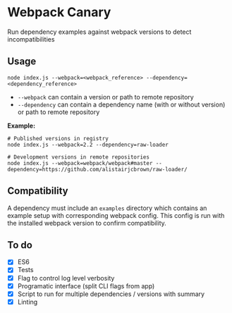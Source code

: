 # Webpack Canary

Run dependency examples against webpack versions to detect incompatibilities

## Usage

```
node index.js --webpack=<webpack_reference> --dependency=<dependency_reference>
```

 - `--webpack` can contain a version or path to remote repository
 - `--dependency` can contain a dependency name (with or without version) or path to remote repository

__Example:__

```
# Published versions in registry
node index.js --webpack=2.2 --dependency=raw-loader

# Development versions in remote repositories
node index.js --webpack=webpack/webpack#master --dependency=https://github.com/alistairjcbrown/raw-loader/
```

## Compatibility

A dependency must include an `examples` directory which contains an example setup with corresponding webpack config. This config is run with the installed webpack version to confirm compatibility.

## To do

 - [x] ES6
 - [x] Tests
 - [x] Flag to control log level verbosity
 - [x] Programatic interface (split CLI flags from app)
 - [x] Script to run for multiple dependencies / versions with summary
 - [x] Linting
